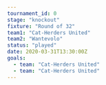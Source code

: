 ```yaml
---
tournament_id: 0
stage: "knockout"
fixture: "Round of 32"
team1: "Cat-Herders United"
team2: "Wantevolo"
status: "played"
date: 2020-03-31T13:30:00Z
goals:
  - team: "Cat-Herders United"
  - team: "Cat-Herders United"
---
```

